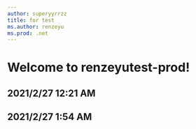 ```yaml
---
author: superyyrrzz
title: for test
ms.author: renzeyu
ms.prod: .net
---
```


# Welcome to renzeyutest-prod!

## 2021/2/27 12:21 AM

## 2021/2/27 1:54 AM
